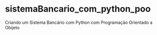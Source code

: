 # sistemaBancario_com_python_poo
 Criando um Sistema Bancário com Python com Programação Orientado a Obijeto 
